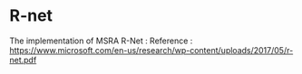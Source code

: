 # R-net
The implementation of MSRA R-Net :
Reference : https://www.microsoft.com/en-us/research/wp-content/uploads/2017/05/r-net.pdf
